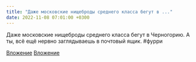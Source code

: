 ```yaml
---
title: "Даже московские нищеброды среднего класса бегут в ..."
date: 2022-11-08 07:01:00 +0300
---
```


Даже московские нищеброды среднего класса бегут в Черногорию. А ты, всё ещё нервно заглядываешь в почтовый ящик.
#фурри


[Вложение](/assets/vk_photos/3/puoIH7-56i4.jpg)
[Вложение](/assets/vk_photos/3/11efd-qwFSs.jpg)
